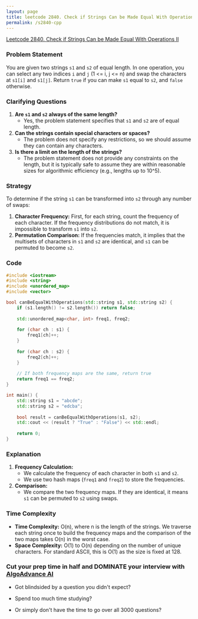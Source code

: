 ```yaml
---
layout: page
title: leetcode 2840. Check if Strings Can be Made Equal With Operations II
permalink: /s2840-cpp
---
```

[Leetcode 2840. Check if Strings Can be Made Equal With Operations II](https://algoadvance.github.io/algoadvance/l2840)
### Problem Statement
You are given two strings `s1` and `s2` of equal length. In one operation, you can select any two indices `i` and `j` (1 <= i, j <= n) and swap the characters at `s1[i]` and `s1[j]`. Return `true` if you can make `s1` equal to `s2`, and `false` otherwise.

### Clarifying Questions
1. **Are `s1` and `s2` always of the same length?**
   - Yes, the problem statement specifies that `s1` and `s2` are of equal length.
2. **Can the strings contain special characters or spaces?**
   - The problem does not specify any restrictions, so we should assume they can contain any characters.
3. **Is there a limit on the length of the strings?**
   - The problem statement does not provide any constraints on the length, but it is typically safe to assume they are within reasonable sizes for algorithmic efficiency (e.g., lengths up to 10^5).

### Strategy
To determine if the string `s1` can be transformed into `s2` through any number of swaps:
1. **Character Frequency:** First, for each string, count the frequency of each character. If the frequency distributions do not match, it is impossible to transform `s1` into `s2`.
2. **Permutation Comparison:** If the frequencies match, it implies that the multisets of characters in `s1` and `s2` are identical, and `s1` can be permuted to become `s2`.

### Code
```cpp
#include <iostream>
#include <string>
#include <unordered_map>
#include <vector>

bool canBeEqualWithOperations(std::string s1, std::string s2) {
    if (s1.length() != s2.length()) return false;
    
    std::unordered_map<char, int> freq1, freq2;
    
    for (char ch : s1) {
        freq1[ch]++;
    }
    
    for (char ch : s2) {
        freq2[ch]++;
    }
    
    // If both frequency maps are the same, return true
    return freq1 == freq2;
}

int main() {
    std::string s1 = "abcde";
    std::string s2 = "edcba";
    
    bool result = canBeEqualWithOperations(s1, s2);
    std::cout << (result ? "True" : "False") << std::endl;
    
    return 0;
}
```

### Explanation
1. **Frequency Calculation:**
   - We calculate the frequency of each character in both `s1` and `s2`.
   - We use two hash maps (`freq1` and `freq2`) to store the frequencies.
2. **Comparison:**
   - We compare the two frequency maps. If they are identical, it means `s1` can be permuted to `s2` using swaps.

### Time Complexity
- **Time Complexity:** O(n), where n is the length of the strings. We traverse each string once to build the frequency maps and the comparison of the two maps takes O(n) in the worst case.
- **Space Complexity:** O(1) to O(n) depending on the number of unique characters. For standard ASCII, this is O(1) as the size is fixed at 128.


### Cut your prep time in half and DOMINATE your interview with [AlgoAdvance AI](https://algoAdvance.com)

- Got blindsided by a question you didn't expect?

- Spend too much time studying?

- Or simply don't have the time to go over all 3000 questions?

